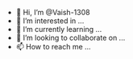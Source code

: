 - 👋 Hi, I’m @Vaish-1308
- 👀 I’m interested in ...
- 🌱 I’m currently learning ...
- 💞️ I’m looking to collaborate on ...
- 📫 How to reach me ...

<!---
Vaish-1308/Vaish-1308 is a ✨ special ✨ repository because its `README.md` (this file) appears on your GitHub profile.
You can click the Preview link to take a look at your changes.
--->
